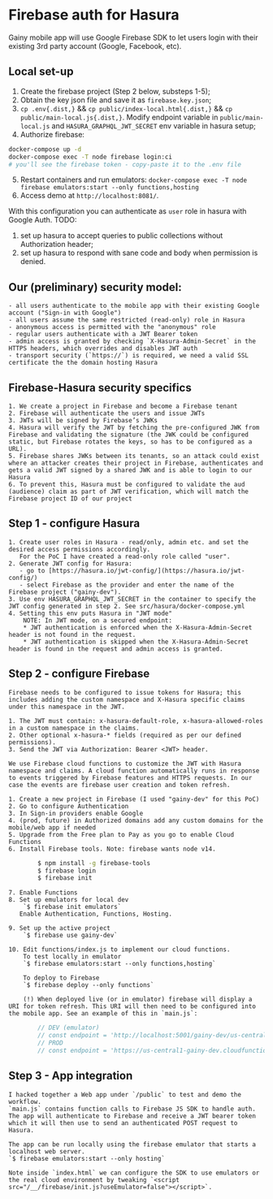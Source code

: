 # Firebase auth for Hasura

Gainy mobile app will use Google Firebase SDK to let users login with their existing 3rd party account (Google, Facebook, etc).

## Local set-up
1. Create the firebase project (Step 2 below, substeps 1-5);
2. Obtain the key json file and save it as `firebase.key.json`;
3. `cp .env{.dist,}` && `cp public/index-local.html{.dist,}` && `cp public/main-local.js{.dist,}`. Modify endpoint variable in `public/main-local.js` and `HASURA_GRAPHQL_JWT_SECRET` env variable in hasura setup;
4. Authorize firebase:
```bash
docker-compose up -d
docker-compose exec -T node firebase login:ci
# you'll see the firebase token - copy-paste it to the .env file
```
5. Restart containers and run emulators: `docker-compose exec -T node firebase emulators:start --only functions,hosting` 
6. Access demo at `http://localhost:8081/`.

With this configuration you can authenticate as `user` role in hasura with Google Auth.
TODO:
1. set up hasura to accept queries to public collections without Authorization header;
2. set up hasura to respond with sane code and body when permission is denied.

## Our (preliminary) security model:
    - all users authenticate to the mobile app with their existing Google account ("Sign-in with Google")
    - all users assume the same restricted (read-only) role in Hasura
    - anonymous access is permitted with the "anonymous" role
    - regular users authenticate with a JWT Bearer token
    - admin access is granted by checking `X-Hasura-Admin-Secret` in the HTTPS headers, which overrides and disables JWT auth
    - transport security (`https://`) is required, we need a valid SSL certificate the the domain hosting Hasura


## Firebase-Hasura security specifics

    1. We create a project in Firebase and become a Firebase tenant
    2. Firebase will authenticate the users and issue JWTs
    3. JWTs will be signed by Firebase’s JWKs
    4. Hasura will verify the JWT by fetching the pre-configured JWK from Firebase and validating the signature (the JWK could be configured static, but Firebase rotates the keys, so has to be configured as a URL).
    5. Firebase shares JWKs between its tenants, so an attack could exist where an attacker creates their project in Firebase, authenticates and gets a valid JWT signed by a shared JWK and is able to login to our Hasura
    6. To prevent this, Hasura must be configured to validate the aud (audience) claim as part of JWT verification, which will match the Firebase project ID of our project


## Step 1 - configure Hasura

    1. Create user roles in Hasura - read/only, admin etc. and set the desired access permissions accordingly.
       For the PoC I have created a read-only role called "user".
    2. Generate JWT config for Hasura:
       - go to [https://hasura.io/jwt-config/](https://hasura.io/jwt-config/)
       - select Firebase as the provider and enter the name of the Firebase project ("gainy-dev").
    3. Use env HASURA_GRAPHQL_JWT_SECRET in the container to specify the JWT config generated in step 2. See src/hasura/docker-compose.yml
    4. Setting this env puts Hasura in "JWT mode"
        NOTE: In JWT mode, on a secured endpoint:
        * JWT authentication is enforced when the X-Hasura-Admin-Secret header is not found in the request.
        * JWT authentication is skipped when the X-Hasura-Admin-Secret header is found in the request and admin access is granted.


## Step 2 - configure Firebase

    Firebase needs to be configured to issue tokens for Hasura; this includes adding the custom namespace and X-Hasura specific claims under this namespace in the JWT.

    1. The JWT must contain: x-hasura-default-role, x-hasura-allowed-roles in a custom namespace in the claims.
    2. Other optional x-hasura-* fields (required as per our defined permissions).
    3. Send the JWT via Authorization: Bearer <JWT> header.

    We use Firebase cloud functions to customize the JWT with Hasura namespace and claims. A cloud function automatically runs in response to events triggered by Firebase features and HTTPS requests. In our case the events are firebase user creation and token refresh.

    1. Create a new project in Firebase (I used "gainy-dev" for this PoC)
    2. Go to configure Authentication
    3. In Sign-in providers enable Google
    4. (prod, future) in Authorized domains add any custom domains for the mobile/web app if needed
    5. Upgrade from the Free plan to Pay as you go to enable Cloud Functions
    6. Install Firebase tools. Note: firebase wants node v14.
```bash
        $ npm install -g firebase-tools
        $ firebase login
        $ firebase init
```
    7. Enable Functions
    8. Set up emulators for local dev
        `$ firebase init emulators`
       Enable Authentication, Functions, Hosting.

    9. Set up the active project
        `$ firebase use gainy-dev`

    10. Edit functions/index.js to implement our cloud functions.
        To test locally in emulator
        `$ firebase emulators:start --only functions,hosting`

        To deploy to Firebase
        `$ firebase deploy --only functions`

        (!) When deployed live (or in emulator) firebase will display a URI for token refresh. This URI will then need to be configured into the mobile app. See an example of this in `main.js`:
```javascript
        // DEV (emulator)
        // const endpoint = 'http://localhost:5001/gainy-dev/us-central1/refreshToken'
        // PROD
        // const endpoint = 'https://us-central1-gainy-dev.cloudfunctions.net/refreshToken'
```


## Step 3 - App integration

    I hacked together a Web app under `/public` to test and demo the workflow.
    `main.js` contains function calls to Firebase JS SDK to handle auth. The app will authenticate to Firebase and receive a JWT bearer token which it will then use to send an authenticated POST request to Hasura.

    The app can be run locally using the firebase emulator that starts a localhost web server.
    `$ firebase emulators:start --only hosting`

    Note inside `index.html` we can configure the SDK to use emulators or the real cloud environment by tweaking `<script src="/__/firebase/init.js?useEmulator=false"></script>`.
